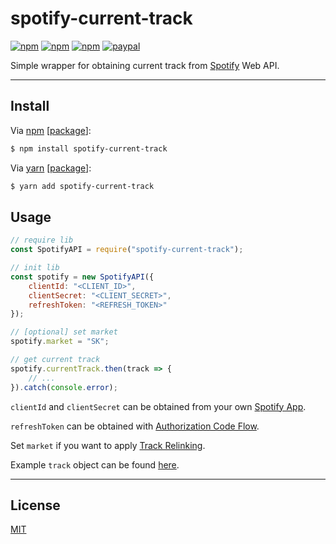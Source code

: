 # spotify-current-track

[![npm](https://img.shields.io/npm/v/spotify-current-track.svg?style=flat)](https://www.npmjs.com/package/spotify-current-track)
[![npm](https://img.shields.io/npm/dt/spotify-current-track.svg?style=flat)](https://www.npmjs.com/package/spotify-current-track)
[![npm](https://img.shields.io/npm/l/spotify-current-track.svg?style=flat)](https://www.npmjs.com/package/spotify-current-track)
[![paypal](https://img.shields.io/badge/donate-paypal-blue.svg?colorB=0070ba&style=flat)](https://paypal.me/oliverfindl)

Simple wrapper for obtaining current track from [Spotify](https://www.spotify.com/) Web API.

---

## Install

Via [npm](https://npmjs.com/) [[package](https://www.npmjs.com/package/spotify-current-track)]:
```bash
$ npm install spotify-current-track
```

Via [yarn](https://yarnpkg.com/en/) [[package](https://yarnpkg.com/en/package/spotify-current-track)]:
```bash
$ yarn add spotify-current-track
```

## Usage

```javascript
// require lib
const SpotifyAPI = require("spotify-current-track");

// init lib
const spotify = new SpotifyAPI({
	clientId: "<CLIENT_ID>",
	clientSecret: "<CLIENT_SECRET>",
	refreshToken: "<REFRESH_TOKEN>"
});

// [optional] set market
spotify.market = "SK";

// get current track
spotify.currentTrack.then(track => {
	// ...
}).catch(console.error);
```

`clientId` and `clientSecret` can be obtained from your own [Spotify App](https://developer.spotify.com/documentation/general/guides/app-settings/).

`refreshToken` can be obtained with [Authorization Code Flow](https://developer.spotify.com/documentation/general/guides/authorization-guide/#authorization-code-flow).

Set `market` if you want to apply [Track Relinking](https://developer.spotify.com/documentation/general/guides/track-relinking-guide/).

Example `track` object can be found [here](https://developer.spotify.com/documentation/web-api/reference/player/get-the-users-currently-playing-track/).

---

## License

[MIT](http://opensource.org/licenses/MIT)
